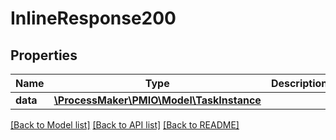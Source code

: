 # InlineResponse200

## Properties
Name | Type | Description | Notes
------------ | ------------- | ------------- | -------------
**data** | [**\ProcessMaker\PMIO\Model\TaskInstance**](TaskInstance.md) |  | 

[[Back to Model list]](../README.md#documentation-for-models) [[Back to API list]](../README.md#documentation-for-api-endpoints) [[Back to README]](../README.md)


